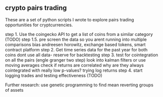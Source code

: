 ## crypto pairs trading

These are a set of python scripts I wrote to explore pairs trading opportunities for cryptcurrencies.

step 1. Use the coingecko API to get a list of coins from a similar category (TODO)
    step 1.5. pre screen the data so you arent running into multiple comparisons bias
    andreesen horowitz, exchange based tokens, smart contract platform
step 2. Get time series data for the past year for both coins
    dont use all data- reserve for backtesting
step 3. test for cointegration on all the pairs (engle granger two step)
    look into kalman filters or use moving averages
    check if returns are correlated
        why are they always cointegrated with really low p-values?
        trying log returns
step 4. start logging trades and testing effectiveness (TODO)

Further research:
    use genetic programming to find mean reverting groups of assets